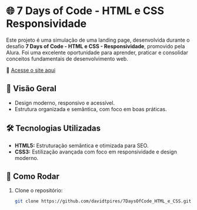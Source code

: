 # 🌐 7 Days of Code - HTML e CSS Responsividade  

Este projeto é uma simulação de uma landing page, desenvolvida durante o desafio **7 Days of Code - HTML e CSS - Responsividade**, promovido pela Alura. Foi uma excelente oportunidade para aprender, praticar e consolidar conceitos fundamentais de desenvolvimento web.  

🔗 [Acesse o site aqui](https://davidtpires.github.io/7DaysOfCode_HTML_e_CSS_Responsividade/)  

## 🎨 Visão Geral  

- Design moderno, responsivo e acessível.  
- Estrutura organizada e semântica, com foco em boas práticas.  

## 🛠️ Tecnologias Utilizadas  

- **HTML5:** Estruturação semântica e otimizada para SEO.  
- **CSS3:** Estilização avançada com foco em responsividade e design moderno.  

## 🚀 Como Rodar  

1. Clone o repositório:  
   ```bash
   git clone https://github.com/davidtpires/7DaysOfCode_HTML_e_CSS.git  
